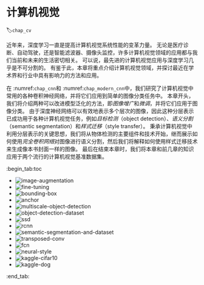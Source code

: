 # 计算机视觉
:label:`chap_cv`

近年来，深度学习一直是提高计算机视觉系统性能的变革力量。
无论是医疗诊断、自动驾驶，还是智能滤波器、摄像头监控，许多计算机视觉领域的应用都与我们当前和未来的生活密切相关。
可以说，最先进的计算机视觉应用与深度学习几乎是不可分割的。
有鉴于此，本章将重点介绍计算机视觉领域，并探讨最近在学术界和行业中具有影响力的方法和应用。

在 :numref:`chap_cnn`和 :numref:`chap_modern_cnn`中，我们研究了计算机视觉中常用的各种卷积神经网络，并将它们应用到简单的图像分类任务中。
本章开头，我们将介绍两种可以改进模型泛化的方法，即*图像增广*和*微调*，并将它们应用于图像分类。
由于深度神经网络可以有效地表示多个层次的图像，因此这种分层表示已成功用于各种计算机视觉任务，例如*目标检测*（object detection）、*语义分割*（semantic segmentation）和*样式迁移*（style transfer）。
秉承计算机视觉中利用分层表示的关键思想，我们将从物体检测的主要组件和技术开始，继而展示如何使用*完全卷积网络*对图像进行语义分割，然后我们将解释如何使用样式迁移技术来生成像本书封面一样的图像。
最后在结束本章时，我们将本章和前几章的知识应用于两个流行的计算机视觉基准数据集。

:begin_tab:toc
 - <img src="chapter_computer-vision/image-augmentation.ipynb" alt="image-augmentation">
 - <img src="chapter_computer-vision/fine-tuning.ipynb" alt="fine-tuning">
 - <img src="chapter_computer-vision/bounding-box.ipynb" alt="bounding-box">
 - <img src="chapter_computer-vision/anchor.ipynb" alt="anchor">
 - <img src="chapter_computer-vision/multiscale-object-detection.ipynb" alt="multiscale-object-detection">
 - <img src="chapter_computer-vision/object-detection-dataset.ipynb" alt="object-detection-dataset">
 - <img src="chapter_computer-vision/ssd.ipynb" alt="ssd">
 - <img src="chapter_computer-vision/rcnn.ipynb" alt="rcnn">
 - <img src="chapter_computer-vision/semantic-segmentation-and-dataset.ipynb" alt="semantic-segmentation-and-dataset">
 - <img src="chapter_computer-vision/transposed-conv.ipynb" alt="transposed-conv">
 - <img src="chapter_computer-vision/fcn.ipynb" alt="fcn">
 - <img src="chapter_computer-vision/neural-style.ipynb" alt="neural-style">
 - <img src="chapter_computer-vision/kaggle-cifar10.ipynb" alt="kaggle-cifar10">
 - <img src="chapter_computer-vision/kaggle-dog.ipynb" alt="kaggle-dog">
:end_tab:

